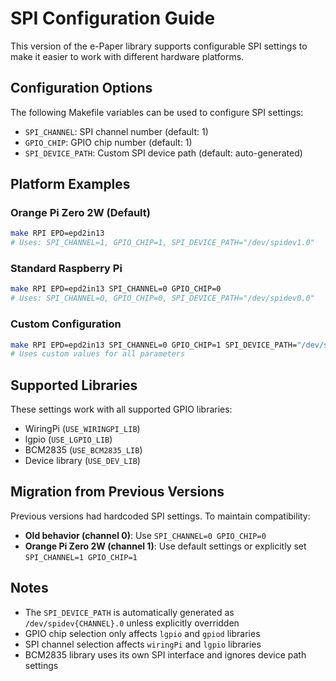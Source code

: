 # SPI Configuration Guide

This version of the e-Paper library supports configurable SPI settings to make it easier to work with different hardware platforms.

## Configuration Options

The following Makefile variables can be used to configure SPI settings:

- `SPI_CHANNEL`: SPI channel number (default: 1)
- `GPIO_CHIP`: GPIO chip number (default: 1) 
- `SPI_DEVICE_PATH`: Custom SPI device path (default: auto-generated)

## Platform Examples

### Orange Pi Zero 2W (Default)
```bash
make RPI EPD=epd2in13
# Uses: SPI_CHANNEL=1, GPIO_CHIP=1, SPI_DEVICE_PATH="/dev/spidev1.0"
```

### Standard Raspberry Pi
```bash
make RPI EPD=epd2in13 SPI_CHANNEL=0 GPIO_CHIP=0
# Uses: SPI_CHANNEL=0, GPIO_CHIP=0, SPI_DEVICE_PATH="/dev/spidev0.0"
```

### Custom Configuration
```bash
make RPI EPD=epd2in13 SPI_CHANNEL=0 GPIO_CHIP=1 SPI_DEVICE_PATH="/dev/spidev0.1"
# Uses custom values for all parameters
```

## Supported Libraries

These settings work with all supported GPIO libraries:
- WiringPi (`USE_WIRINGPI_LIB`)
- lgpio (`USE_LGPIO_LIB`) 
- BCM2835 (`USE_BCM2835_LIB`)
- Device library (`USE_DEV_LIB`)

## Migration from Previous Versions

Previous versions had hardcoded SPI settings. To maintain compatibility:

- **Old behavior (channel 0)**: Use `SPI_CHANNEL=0 GPIO_CHIP=0`  
- **Orange Pi Zero 2W (channel 1)**: Use default settings or explicitly set `SPI_CHANNEL=1 GPIO_CHIP=1`

## Notes

- The `SPI_DEVICE_PATH` is automatically generated as `/dev/spidev{CHANNEL}.0` unless explicitly overridden
- GPIO chip selection only affects `lgpio` and `gpiod` libraries
- SPI channel selection affects `wiringPi` and `lgpio` libraries
- BCM2835 library uses its own SPI interface and ignores device path settings
